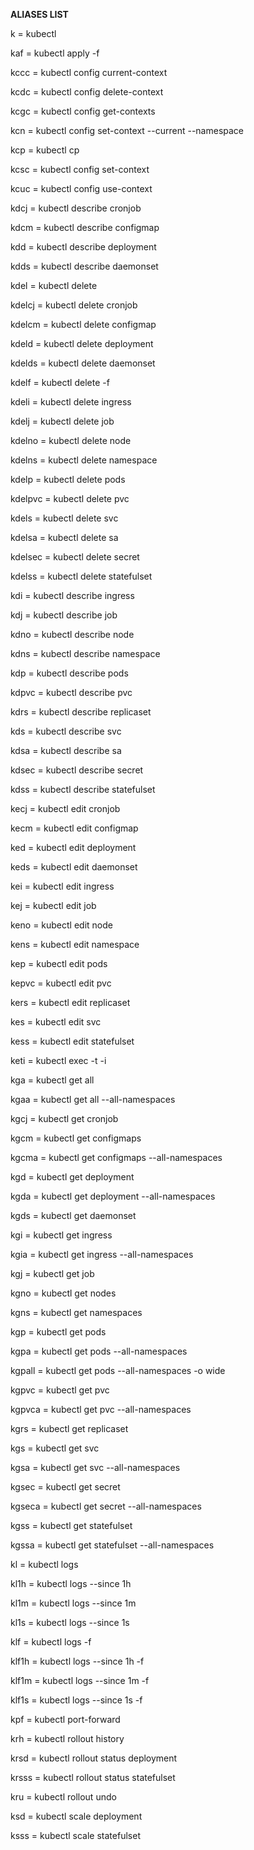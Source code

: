**ALIASES LIST**


k = kubectl

kaf = kubectl apply -f

kccc = kubectl config current-context

kcdc = kubectl config delete-context

kcgc = kubectl config get-contexts

kcn = kubectl config set-context --current --namespace

kcp = kubectl cp

kcsc = kubectl config set-context

kcuc = kubectl config use-context

kdcj = kubectl describe cronjob

kdcm = kubectl describe configmap

kdd = kubectl describe deployment

kdds = kubectl describe daemonset

kdel = kubectl delete

kdelcj = kubectl delete cronjob

kdelcm = kubectl delete configmap

kdeld = kubectl delete deployment

kdelds = kubectl delete daemonset

kdelf = kubectl delete -f

kdeli = kubectl delete ingress

kdelj = kubectl delete job

kdelno = kubectl delete node

kdelns = kubectl delete namespace

kdelp = kubectl delete pods

kdelpvc = kubectl delete pvc

kdels = kubectl delete svc

kdelsa = kubectl delete sa

kdelsec = kubectl delete secret

kdelss = kubectl delete statefulset

kdi = kubectl describe ingress

kdj = kubectl describe job

kdno = kubectl describe node

kdns = kubectl describe namespace

kdp = kubectl describe pods

kdpvc = kubectl describe pvc

kdrs = kubectl describe replicaset

kds = kubectl describe svc

kdsa = kubectl describe sa

kdsec = kubectl describe secret

kdss = kubectl describe statefulset

kecj = kubectl edit cronjob

kecm = kubectl edit configmap

ked = kubectl edit deployment

keds = kubectl edit daemonset

kei = kubectl edit ingress

kej = kubectl edit job

keno = kubectl edit node

kens = kubectl edit namespace

kep = kubectl edit pods

kepvc = kubectl edit pvc

kers = kubectl edit replicaset

kes = kubectl edit svc

kess = kubectl edit statefulset

keti = kubectl exec -t -i

kga = kubectl get all

kgaa = kubectl get all --all-namespaces

kgcj = kubectl get cronjob

kgcm = kubectl get configmaps

kgcma = kubectl get configmaps --all-namespaces

kgd = kubectl get deployment

kgda = kubectl get deployment --all-namespaces

kgds = kubectl get daemonset

kgi = kubectl get ingress

kgia = kubectl get ingress --all-namespaces

kgj = kubectl get job

kgno = kubectl get nodes

kgns = kubectl get namespaces

kgp = kubectl get pods

kgpa = kubectl get pods --all-namespaces

kgpall = kubectl get pods --all-namespaces -o wide

kgpvc = kubectl get pvc

kgpvca = kubectl get pvc --all-namespaces

kgrs = kubectl get replicaset

kgs = kubectl get svc

kgsa = kubectl get svc --all-namespaces

kgsec = kubectl get secret

kgseca = kubectl get secret --all-namespaces

kgss = kubectl get statefulset

kgssa = kubectl get statefulset --all-namespaces

kl = kubectl logs

kl1h = kubectl logs --since 1h

kl1m = kubectl logs --since 1m

kl1s = kubectl logs --since 1s

klf = kubectl logs -f

klf1h = kubectl logs --since 1h -f

klf1m = kubectl logs --since 1m -f

klf1s = kubectl logs --since 1s -f

kpf = kubectl port-forward

krh = kubectl rollout history

krsd = kubectl rollout status deployment

krsss = kubectl rollout status statefulset

kru = kubectl rollout undo

ksd = kubectl scale deployment

ksss = kubectl scale statefulset
